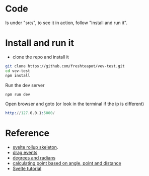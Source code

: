 # Code
Is under "src/", to see it in action, follow "Install and run it".

# Install and run it
- clone the repo and install it
```sh
git clone https://github.com/freshteapot/vev-test.git
cd vev-test
npm install
```

Run the dev server
```sh
npm run dev
```

Open browser and goto (or look in the terminal if the ip is different)
```s
http://127.0.0.1:5000/
```

# Reference
- [svelte rollup skeleton](https://github.com/sveltejs/template).
- [drag events](https://developer.mozilla.org/en-US/docs/Web/API/Document/drag_event)
- [degrees and radians](https://www.rapidtables.com/convert/number/degrees-to-radians.html)
- [calculating point based on angle, point and distance](https://math.stackexchange.com/questions/143932/calculate-point-given-x-y-angle-and-distance)
- [Svelte tutorial](https://svelte.dev/tutorial/)
